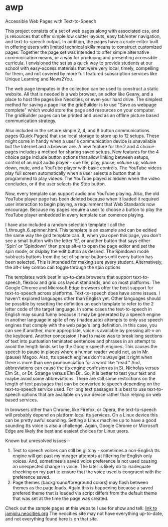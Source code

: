# awp
Accessible Web Pages with Text-to-Speech

This project consists of a set of web pages along with associated css, and js resources that offer simple low clutter layouts, easy tab/enter navigation, and text-to-speech output. In addition, the pages have a crude editor built in offering users with limited technical skills means to construct customized pages. Together the page set was intended to offer simple alternative communication means, or a way for producing and presenting accessible curricula. I envisioned the set as a quick way to provide students at our school with easy-access materials that were very local, timely, compelling for them, and not covered by more full featured subscription services like Unique Learning and News2You. 

The web page tempates in the collection can be used to construct a static website. All that is needed is a web browser, an editor like Geany, and a place to host the pages like Neocities, or even your hard drive. The simplest method for saving a page like the gridBuilder is to use "Save as webpage complete" which would store the page and resources on your computer. The gridBuilder pages can be printed and used as an offline picture based communication strategy. 

Also included in the set are simple 2, 4, and 8 button communications pages (Quick Pages) that use local storage to store up to 12 setups. These might come in handy when a user's communication device is unavailable but the Internet and a browser are. A new feature for the 2 and 4 choice pages includes a method for sharing saved setups. New features for the 4 choice page include button actions that allow linking between setups, control of an mp3 audio player - cue file, play, pause, volume up, volume down, mute, and a YouTube player with basic controls. The YouTube videos play full screen automatically when a user selects a button that is programmed to play videos. The YouTube played is hidden when the video concludes, or if the user selects the Stop button. 

Now, every template can support audio and YouTube playing. Also, the old YouTube player page has been deleted because when it loaded it required user interaction to begin playing, a requirement that Web Standards now encourage. Because my pages require a user to choose a button to play the YouTube player embedded in every template can comence playing.

I have also included a random selection template I call the 1_through_6_spinner.html. This template is an example and can be editied the same way the grid template can.  If, when you open this page, you don't see a small button with the letter 'E', or another button that says either 'Spin' or 'Spindown' then press alt-e to open the page editor and set the spin mode, or dsiplay the edit button as desired. The Spindown mode subtracts buttons from the set of spinner buttons until every button has been selected. This is intended for making sure every student. Alternatively, the alt-r key combo can toggle through the spin options 

The templates work best in up-to-date browsers that support text-to-speech, flexbox and grid css layout standards, and on most platforms. The Google Chrome and Microsoft Edge browsers offer the best support for text-to-speech across platforms. Text-to-speech does have some issues. I haven't explored languages other than English yet. Other languages should be possible by resetting the <html lang="xx"> definition on each template to refer to the 2 letter code of the target language. In some cases the text-to-speech in English may sound funny because it may be generated by a speech engine in another language in spite of my (inadequate) attempts to only use speech engines that comply with the web page's lang definition. In this case, you can see if another, more appropriate, voice is available by pressing alt-v on the keyboard. Another concession I had to make was to break long sections of text into puntuation teminated sentences and phrases in an attempt to avoid the length limits set by the Google speech engines. This causes the speech to pause in places where a human reader would not, as in Mr. (pause) Magoo. Also, tts speech engines don't always get it right when there is more than one pronounciation for a word like "read." And, abbreviations can cause the tts engine confusion as in St. Nicholas versus Elm St., or Dr. Strange versus Elm Dr.. So, it is better to test your text and maybe avoid some abbreviations. There are still some restrictions on the length of text passages that can be converted to speech depending on the text-to-speech service used. For long text passages it is best to use text-to-speech options that are available on your device rather than relying on web based services.
  
In browsers other than Chrome, like Firefox, or Opera, the text-to-speech will probably depend on platform local tts services. On a Linux device this can be pretty awful sounding. Setting a Linux machine up to have a good sounding tts voice is also a challenge. Again, Google Chrome or Microsoft Edge are likely the best and easiest choices for Linux users.
  
  Known but unresolved issues--
  1. Text to speech voices can still be glitchy - sometimes a non-English tts engine will get past my meager attempts at filtering for English only voices. And, sometimes a saved voice preference is not used causing an unexpected change in voice. The later is likely do to inadequate checking on my part to ensure that the voice used is congruent with the preference saved.
  2. Page themes (background/foreground colors) may flash between themes as the page loads. Again this is happening because a saved prefered theme that is loaded via script differs from the default theme that was set at the time the page was created. 

Check out the sample pages at this website I use for show and tell: [link to jamjolu.neocities.org](https://jamjolu.neocities.org/)
The neocities site may not have everything up-to-date, and not everything found here is on that site.
